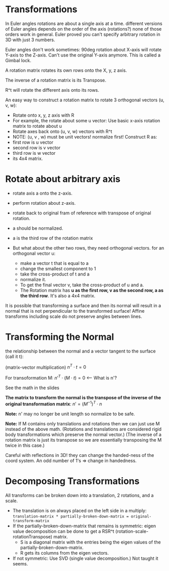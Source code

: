 # Transformations

In Euler angles rotations are about a single axis at a time.
different versions of Euler angles depends on the order of the axis (rotations?)
none of those orders work in general.
Euler proved you can't specify arbitrary rotation in 3D with just 3 numbers.

Euler angles don't work sometimes:
90deg rotation about X-axis will rotate Y-axis to the Z-axis. Can't
use the original Y-axis anymore. This is called a Gimbal lock.

A rotation matrix rotates its own rows onto the X, y, z axis.

The inverse of a rotation matrix is its Transpose.

R^t will rotate the different axis onto its rows.

An easy way to construct a rotation matrix to rotate
3 orthogonal vectors (u, v, w):
+ Rotate onto x, y, z axis with R
+ For example, the rotate about some u vector: Use basic x-axis rotation matrix to rotate about u
+ Rotate axes back onto (u, v, w) vectors with R^t
+ NOTE: (u, v , w) must be unit vectors! normalize first!
Construct R as:
+ first row is u vector
+ second row is v vector
+ third row is w vector
+ its 4x4 matrix.

Rotate about arbitrary axis
======
+ rotate axis a onto the z-axis.
+ perform rotation about z-axis.
+ rotate back to original fram of reference with transpose of original
  rotation.

+ a should be normalized.
+ a is the third row of the rotation matrix
+ But what about the other two rows, they need orthogonal vectors.
  for an orthogonal vector u:
  * make a vector t that is equal to a
  * change the smallest component to 1
  * take the cross-product of t and a
  * normalize it.
  * To get the final vector v, take the cross-product of u and a.
  * The Rotation matrix has **u as the first row, v as the second row, a as the
    third row**. It's also a 4x4 matrix.

It is possible that transforming a surface and then its normal will result
in a normal that is not perpendicular to the transformed surface!
Affine transforms including scale do not preserve angles between lines.

Transforming the Normal
====
the relationship between the normal and a vector tangent to the surface (call
it t):

(matrix-vector multiplication) $n^T \cdot t = 0$

For transoformation M:
$n'^T \cdot (M \cdot t) = 0$    <-- What is n'?

See the math in the slides

**The matrix to transform the normal is the transpose of the inverse of the
original transformation matrix**:
$n' = (M^{-1})^T \cdot n$

**Note:** n' may no longer be unit length so normalize to be safe.

**Note:** If M contains only translations and rotations then we can just use M
instead of the above math. (Rotations and translations are considered rigid body
transformations which preserve the normal vector.) (The inverse of a rotation
matrix is just its transpose so we are essentially transposing the M twice in this
case.)

Careful with reflections in 3D! they can change the handed-ness of the coord system.
An odd number of 1's => change in handedness.

Decomposing Transformations
====
All transforms can be broken down into a translation, 2 rotations, and a scale.
+ The translation is on always placed on the left side in a multiply:
  `translation-matrix * partially-broken-down-matrix = original-transform-matrix`
+ If the partially-broken-down-matrix that remains is symmetric:
  eigen value decomposition can be done to get a RSR^t (rotation-scale-rotationTranspose)
  matrix.
  * S is a diagonal matrix with the entries being the eigen values of the partially-broken-down-matrix.
  * R gets its columns from the eigen vectors.
+ If not symmetric:
  Use SVD (single value decomposition.) Not taught it seems.
